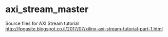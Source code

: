 # axi_stream_master
Source files for AXI Stream tutorial
http://fpgasite.blogspot.co.il/2017/07/xilinx-axi-stream-tutorial-part-1.html

